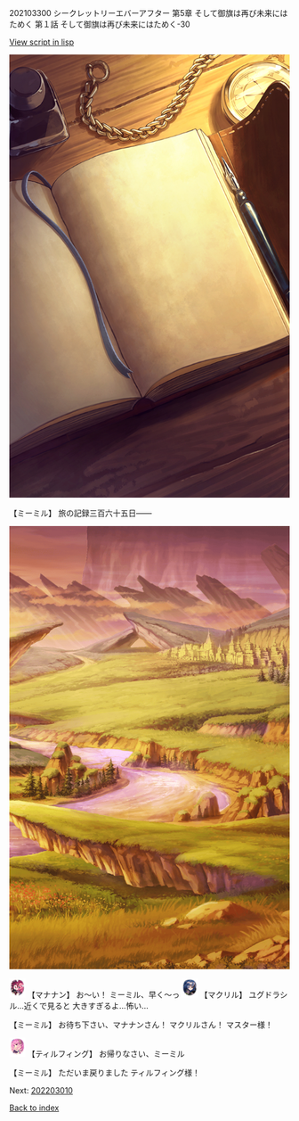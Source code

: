 202103300 シークレットリーエバーアフター 第5章 そして御旗は再び未来にはためく 第１話 そして御旗は再び未来にはためく-30

[View script in lisp](../scripts/202103300.txt)

![diary.png](../images/backgrounds/diary.png)

【ミーミル】
旅の記録三百六十五日――

![plain_evening.png](../images/backgrounds/plain_evening.png)

<img src="../images/units/6504011.png" alt="6504011.png" height="34"/>
【マナナン】
お～い！
ミーミル、早く～っ

<img src="../images/units/6603811.png" alt="6603811.png" height="34"/>
【マクリル】
ユグドラシル…近くで見ると
大きすぎるよ…怖い…

【ミーミル】
お待ち下さい、マナナンさん！
マクリルさん！
マスター様！

<img src="../images/units/6101431.png" alt="6101431.png" height="34"/>
【ティルフィング】
お帰りなさい、ミーミル

【ミーミル】
ただいま戻りました
ティルフィング様！


Next: [202203010](202203010.md)

[Back to index](index.md)
